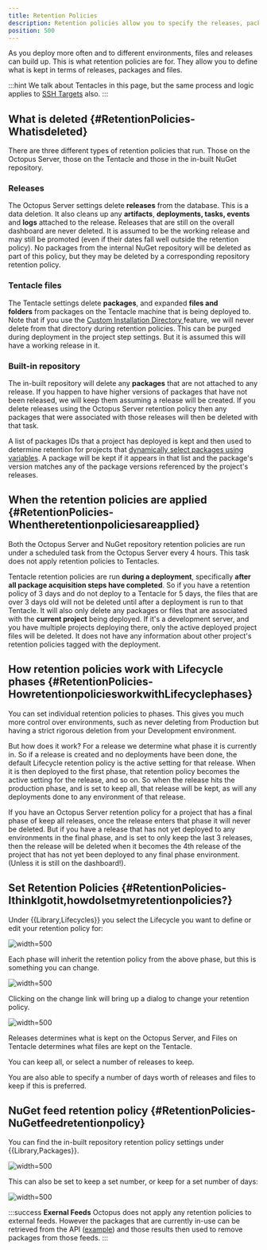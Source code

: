 ```yaml
---
title: Retention Policies
description: Retention policies allow you to specify the releases, packages and files you want to keep as well as the ones you want cleaned up.
position: 500
---
```


As you deploy more often and to different environments, files and releases can build up. This is what retention policies are for. They allow you to define what is kept in terms of releases, packages and files.  

:::hint
We talk about Tentacles in this page, but the same process and logic applies to [SSH Targets](/docs/infrastructure/ssh-targets/index.md) also.
:::

## What is deleted {#RetentionPolicies-Whatisdeleted}

There are three different types of retention policies that run. Those on the Octopus Server, those on the Tentacle and those in the in-built NuGet repository.

### Releases

The Octopus Server settings delete **releases** from the database. This is a data deletion. It also cleans up any **artifacts**, **deployments, tasks, events** and **logs** attached to the release. Releases that are still on the overall dashboard are never deleted. It is assumed to be the working release and may still be promoted (even if their dates fall well outside the retention policy). No packages from the internal NuGet repository will be deleted as part of this policy, but they may be deleted by a corresponding repository retention policy.

### Tentacle files

The Tentacle settings delete **packages**, and expanded **files and folders** from packages on the Tentacle machine that is being deployed to. Note that if you use the [Custom Installation Directory ](/docs/deployment-process/steps/configuration-files/custom-installation-directory.md)feature, we will never delete from that directory during retention policies. This can be purged during deployment in the project step settings. But it is assumed this will have a working release in it.

### Built-in repository

The in-built repository will delete any **packages** that are not attached to any release. If you happen to have higher versions of packages that have not been released, we will keep them assuming a release will be created. If you delete releases using the Octopus Server retention policy then any packages that were associated with those releases will then be deleted with that task.

A list of packages IDs that a project has deployed is kept and then used to determine retention for projects that [dynamically select packages using variables](/docs/deployment-process/steps/deploying-packages/dynamically-selecting-packages.md). A package will be kept if it appears in that list and the package's version matches any of the package versions referenced by the project's releases.

## When the retention policies are applied {#RetentionPolicies-Whentheretentionpoliciesareapplied}

Both the Octopus Server and NuGet repository retention policies are run under a scheduled task from the Octopus Server every 4 hours. This task does not apply retention policies to Tentacles.

Tentacle retention policies are run **during a deployment**, specifically **after all package acquisition steps have completed**. So if you have a retention policy of 3 days and do not deploy to a Tentacle for 5 days, the files that are over 3 days old will not be deleted until after a deployment is run to that Tentacle. It will also only delete any packages or files that are associated with the **current project** being deployed. If it's a development server, and you have multiple projects deploying there, only the active deployed project files will be deleted. It does not have any information about other project's retention policies tagged with the deployment.

## How retention policies work with Lifecycle phases {#RetentionPolicies-HowretentionpoliciesworkwithLifecyclephases}

You can set individual retention policies to phases. This gives you much more control over environments, such as never deleting from Production but having a strict rigorous deletion from your Development environment.

But how does it work? For a release we determine what phase it is currently in. So if a release is created and no deployments have been done, the default Lifecycle retention policy is the active setting for that release. When it is then deployed to the first phase, that retention policy becomes the active setting for the release, and so on. So when the release hits the production phase, and is set to keep all, that release will be kept, as will any deployments done to any environment of that release.

If you have an Octopus Server retention policy for a project that has a final phase of keep all releases, once the release enters that phase it will never be deleted. But if you have a release that has not yet deployed to any environments in the final phase, and is set to only keep the last 3 releases, then the release will be deleted when it becomes the 4th release of the project that has not yet been deployed to any final phase environment. (Unless it is still on the dashboard!).

## Set Retention Policies {#RetentionPolicies-IthinkIgotit,howdoIsetmyretentionpolicies?}

Under {{Library,Lifecycles}} you select the Lifecycle you want to define or edit your retention policy for:

![](/docs/images/3048140/3278063.png "width=500")

Each phase will inherit the retention policy from the above phase, but this is something you can change.

![](/docs/images/3048140/3278062.png "width=500")

Clicking on the change link will bring up a dialog to change your retention policy.

![](/docs/images/3048140/3278061.png "width=500")

Releases determines what is kept on the Octopus Server, and Files on Tentacle determines what files are kept on the Tentacle.

You can keep all, or select a number of releases to keep.

You are also able to specify a number of days worth of releases and files to keep if this is preferred.

## NuGet feed retention policy {#RetentionPolicies-NuGetfeedretentionpolicy}

You can find the in-built repository retention policy settings under {{Library,Packages}}.

![](/docs/images/3048140/3278060.png "width=500")

This can also be set to keep a set number, or keep for a set number of days:

![](/docs/images/3048140/3278059.png "width=500")

:::success
**Exernal Feeds**
Octopus does not apply any retention policies to external feeds. However the packages that are currently in-use can be retrieved from the API ([example](https://github.com/OctopusDeploy/OctopusDeploy-Api/blob/master/Octopus.Client/LINQPad/GetInUsePackages.linq)) and those results then used to remove packages from those feeds.
:::
